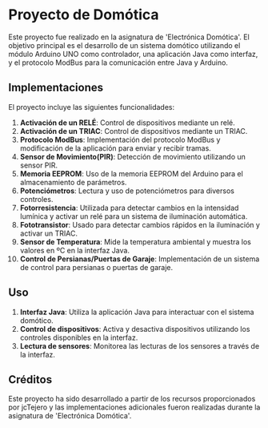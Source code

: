 # Proyecto de Domótica

Este proyecto fue realizado en la asignatura de 'Electrónica Domótica'. El objetivo principal es el desarrollo de un sistema domótico utilizando el módulo Arduino UNO como controlador, una aplicación Java como interfaz, y el protocolo ModBus para la comunicación entre Java y Arduino.

## Implementaciones

El proyecto incluye las siguientes funcionalidades:

1. **Activación de un RELÉ**: Control de dispositivos mediante un relé.
2. **Activación de un TRIAC**: Control de dispositivos mediante un TRIAC.
3. **Protocolo ModBus**: Implementación del protocolo ModBus y modificación de la aplicación para enviar y recibir tramas.
4. **Sensor de Movimiento(PIR)**: Detección de movimiento utilizando un sensor PIR.
5. **Memoria EEPROM**: Uso de la memoria EEPROM del Arduino para el almacenamiento de parámetros.
6. **Potenciómetros**: Lectura y uso de potenciómetros para diversos controles.
7. **Fotorresistencia**: Utilizada para detectar cambios en la intensidad lumínica y activar un relé para un sistema de iluminación automática.
8. **Fototransistor**: Usado para detectar cambios rápidos en la iluminación y activar un TRIAC.
9. **Sensor de Temperatura**: Mide la temperatura ambiental y muestra los valores en ºC en la interfaz Java.
10. **Control de Persianas/Puertas de Garaje**: Implementación de un sistema de control para persianas o puertas de garaje.

## Uso

1. **Interfaz Java**: Utiliza la aplicación Java para interactuar con el sistema domótico. 
2. **Control de dispositivos**: Activa y desactiva dispositivos utilizando los controles disponibles en la interfaz.
3. **Lectura de sensores**: Monitorea las lecturas de los sensores a través de la interfaz.

## Créditos

Este proyecto ha sido desarrollado a partir de los recursos proporcionados por jcTejero y las implementaciones adicionales fueron realizadas durante la asignatura de 'Electrónica Domótica'.

